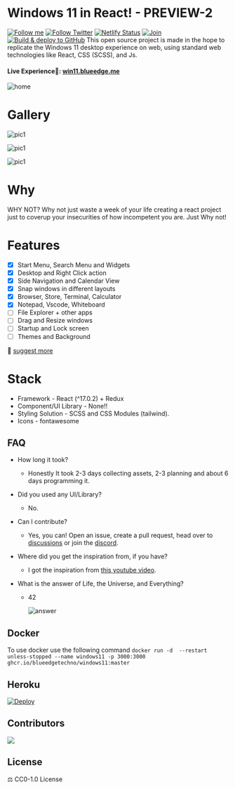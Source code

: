# Windows 11 in React! - PREVIEW-2

[![Follow me](https://img.shields.io/github/followers/blueedgetechno?label=follow%20me&style=social)](https://github.com/blueedgetechno)
[![Follow Twitter](https://img.shields.io/twitter/follow/blueedgetechno?label=Follow%20me&style=social)](https://twitter.com/blueedgetechno)
[![Netlify Status](https://api.netlify.com/api/v1/badges/c6e89fb6-b2f1-48a8-b5d0-94a29fc632f9/deploy-status)](https://app.netlify.com/sites/win11blue/deploys)
[![Join](https://img.shields.io/discord/868499076432408627.svg?label=&logo=discord&logoColor=ffffff&color=7389D8&labelColor=6A7EC2)](https://discord.gg/qmEZwUhb4b)
[![Build & deploy to GitHub](https://github.com/blueedgetechno/windows11/actions/workflows/deploy.yml/badge.svg?branch=master)](https://github.com/blueedgetechno/windows11/actions/workflows/deploy.yml)
This open source project is made in the hope to replicate the Windows 11 desktop experience on web, using standard web technologies like React, CSS (SCSS), and Js.

 #### Live Experience🌈: [win11.blueedge.me](https://win11.blueedge.me)

![home](./public/img/home.png)

# Gallery
![pic1](./public/img/gallery1.png)

![pic1](./public/img/gallery2.png)

![pic1](./public/img/gallery3.png)

# Why

WHY NOT? Why not just waste a week of your life creating a react project just to coverup your insecurities of how incompetent you are. Just Why not!

# Features
- [x] Start Menu, Search Menu and Widgets
- [x] Desktop and Right Click action
- [x] Side Navigation and Calendar View
- [x] Snap windows in different layouts
- [x] Browser, Store, Terminal, Calculator
- [x] Notepad, Vscode, Whiteboard
- [ ] File Explorer + other apps
- [ ] Drag and Resize windows
- [ ] Startup and Lock screen
- [ ] Themes and Background

📑 [suggest more](https://github.com/blueedgetechno/windows11/issues/new/choose)

# Stack

- Framework - React (^17.0.2) + Redux
- Component/UI Library - None!!
- Styling Solution - SCSS and CSS Modules (tailwind).
- Icons - fontawesome

## FAQ

- How long it took?
  - Honestly It took 2-3 days collecting assets, 2-3 planning and about 6 days programming it.


- Did you used any UI/Library?
  - No.


- Can I contribute?
  - Yes, you can! Open an issue, create a pull request, head over to [discussions](https://github.com/blueedgetechno/windows11/discussions) or join the [discord](https://discord.gg/qmEZwUhb4b).


- Where did you get the inspiration from, if you have?
  - I got the inspiration from [this youtube video](https://www.youtube.com/watch?v=OtOmxa9UMe8).


- What is the answer of Life, the Universe, and Everything?
  - 42

    ![answer](./public/answer.png)
## Docker

To use docker use the following command ``` docker run -d  --restart unless-stopped --name windows11 -p 3000:3000 ghcr.io/blueedgetechno/windows11:master ```

## Heroku

[![Deploy](https://www.herokucdn.com/deploy/button.svg)](https://heroku.com/deploy)

## Contributors
<a href="https://github.com/blueedgetechno/windows11/graphs/contributors">
  <img src="https://contrib.rocks/image?repo=blueedgetechno/windows11" />
</a>

## License

⚖️ CC0-1.0 License
